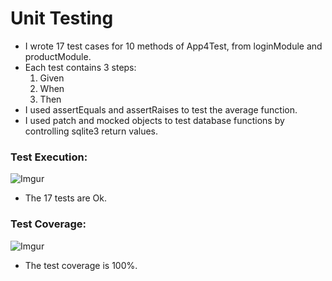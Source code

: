 # Unit Testing 

- I wrote 17 test cases for 10 methods of App4Test, from loginModule and productModule.
- Each test contains 3 steps: 
    1. Given
    2. When
    3. Then
- I used assertEquals and assertRaises to test the average function.
- I used patch and mocked objects to test database functions by controlling sqlite3 return values.

### Test Execution:

![Imgur](https://i.imgur.com/3MxAEI7.png)

- The 17 tests are Ok.

### Test Coverage:

![Imgur](https://i.imgur.com/Qbqxk1s.png)

- The test coverage is 100%.